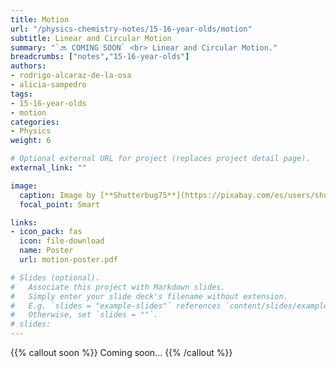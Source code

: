```yaml
---
title: Motion
url: "/physics-chemistry-notes/15-16-year-olds/motion"
subtitle: Linear and Circular Motion
summary: "`🔜 COMING SOON` <br> Linear and Circular Motion."
breadcrumbs: ["notes","15-16-year-olds"]
authors:
- rodrigo-alcaraz-de-la-osa
- alicia-sampedro
tags:
- 15-16-year-olds
- motion
categories:
- Physics
weight: 6

# Optional external URL for project (replaces project detail page).
external_link: ""

image:
  caption: Image by [**Shutterbug75**](https://pixabay.com/es/users/shutterbug75-2077322/) on [Pixabay](https://pixabay.com/es/)
  focal_point: Smart

links:
- icon_pack: fas
  icon: file-download
  name: Poster
  url: motion-poster.pdf  

# Slides (optional).
#   Associate this project with Markdown slides.
#   Simply enter your slide deck's filename without extension.
#   E.g. `slides = "example-slides"` references `content/slides/example-slides.md`.
#   Otherwise, set `slides = ""`.
# slides: 
---
```


{{% callout soon %}}
Coming soon...
{{% /callout %}}
